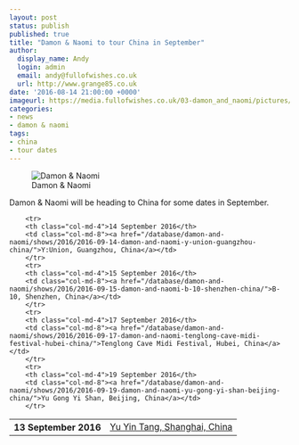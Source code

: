```yaml
---
layout: post
status: publish
published: true
title: "Damon & Naomi to tour China in September"
author:
  display_name: Andy
  login: admin
  email: andy@fullofwishes.co.uk
  url: http://www.grange85.co.uk
date: '2016-08-14 21:00:00 +0000'
imageurl: https://media.fullofwishes.co.uk/03-damon_and_naomi/pictures/dandn-2015.jpg
categories:
- news
- damon & naomi
tags:
- china
- tour dates
---
```

<figure class="caption aligncenter"><img src="https://media.fullofwishes.co.uk/03-damon_and_naomi/pictures/dandn-2015.jpg" alt="Damon & Naomi" /><figcaption class="caption-text">Damon & Naomi</figcaption></figure>
<p class="lead">Damon & Naomi will be heading to China for some dates in September.</p>

<table class="table table-striped">
        <tbody><tr>
        <th class="col-md-4">13 September 2016</th>
        <td class="col-md-8"><a href="/database/damon-and-naomi/shows/2016/2016-09-13-damon-and-naomi-yu-yin-tang-shanghai-china/">Yu Yin Tang, Shanghai, China</a></td>
        </tr>

        <tr>
        <th class="col-md-4">14 September 2016</th>
        <td class="col-md-8"><a href="/database/damon-and-naomi/shows/2016/2016-09-14-damon-and-naomi-y-union-guangzhou-china/">Y:Union, Guangzhou, China</a></td>
        </tr>
        <tr>
        <th class="col-md-4">15 September 2016</th>
        <td class="col-md-8"><a href="/database/damon-and-naomi/shows/2016/2016-09-15-damon-and-naomi-b-10-shenzhen-china/">B-10, Shenzhen, China</a></td>
        </tr>
        <tr>
        <th class="col-md-4">17 September 2016</th>
        <td class="col-md-8"><a href="/database/damon-and-naomi/shows/2016/2016-09-17-damon-and-naomi-tenglong-cave-midi-festival-hubei-china/">Tenglong Cave Midi Festival, Hubei, China</a></td>
        </tr>
        <tr>
        <th class="col-md-4">19 September 2016</th>
        <td class="col-md-8"><a href="/database/damon-and-naomi/shows/2016/2016-09-19-damon-and-naomi-yu-gong-yi-shan-beijing-china/">Yu Gong Yi Shan, Beijing, China</a></td>
        </tr>
</tbody></table>
